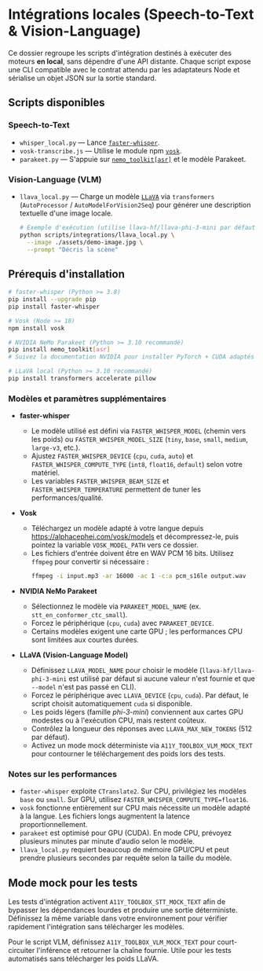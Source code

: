 # Intégrations locales (Speech-to-Text & Vision-Language)

Ce dossier regroupe les scripts d'intégration destinés à exécuter des moteurs
**en local**, sans dépendre d'une API distante. Chaque script expose une CLI
compatible avec le contrat attendu par les adaptateurs Node et sérialise un
objet JSON sur la sortie standard.

## Scripts disponibles

### Speech-to-Text

- `whisper_local.py` — Lance [`faster-whisper`](https://github.com/SYSTRAN/faster-whisper).
- `vosk-transcribe.js` — Utilise le module npm [`vosk`](https://github.com/alphacep/vosk-api).
- `parakeet.py` — S'appuie sur [`nemo_toolkit[asr]`](https://github.com/NVIDIA/NeMo) et le modèle Parakeet.

### Vision-Language (VLM)

- `llava_local.py` — Charge un modèle [`LLaVA`](https://llava-vl.github.io/) via
  `transformers` (`AutoProcessor` / `AutoModelForVision2Seq`) pour générer une
  description textuelle d'une image locale.

  ```bash
  # Exemple d'exécution (utilise llava-hf/llava-phi-3-mini par défaut)
  python scripts/integrations/llava_local.py \
    --image ./assets/demo-image.jpg \
    --prompt "Décris la scène"
  ```

## Prérequis d'installation

```bash
# faster-whisper (Python >= 3.8)
pip install --upgrade pip
pip install faster-whisper

# Vosk (Node >= 18)
npm install vosk

# NVIDIA NeMo Parakeet (Python >= 3.10 recommandé)
pip install nemo_toolkit[asr]
# Suivez la documentation NVIDIA pour installer PyTorch + CUDA adaptés à votre GPU.

# LLaVA local (Python >= 3.10 recommandé)
pip install transformers accelerate pillow
```

### Modèles et paramètres supplémentaires

- **faster-whisper**
  - Le modèle utilisé est défini via `FASTER_WHISPER_MODEL` (chemin vers les
    poids) ou `FASTER_WHISPER_MODEL_SIZE` (`tiny`, `base`, `small`, `medium`,
    `large-v3`, etc.).
  - Ajustez `FASTER_WHISPER_DEVICE` (`cpu`, `cuda`, `auto`) et
    `FASTER_WHISPER_COMPUTE_TYPE` (`int8`, `float16`, `default`) selon votre
    matériel.
  - Les variables `FASTER_WHISPER_BEAM_SIZE` et `FASTER_WHISPER_TEMPERATURE`
    permettent de tuner les performances/qualité.

- **Vosk**
  - Téléchargez un modèle adapté à votre langue depuis
    <https://alphacephei.com/vosk/models> et décompressez-le, puis pointez la
    variable `VOSK_MODEL_PATH` vers ce dossier.
  - Les fichiers d'entrée doivent être en WAV PCM 16 bits. Utilisez `ffmpeg`
    pour convertir si nécessaire :
    ```bash
    ffmpeg -i input.mp3 -ar 16000 -ac 1 -c:a pcm_s16le output.wav
    ```

- **NVIDIA NeMo Parakeet**
  - Sélectionnez le modèle via `PARAKEET_MODEL_NAME`
    (ex. `stt_en_conformer_ctc_small`).
  - Forcez le périphérique (`cpu`, `cuda`) avec `PARAKEET_DEVICE`.
  - Certains modèles exigent une carte GPU ; les performances CPU sont limitées
    aux courtes durées.

- **LLaVA (Vision-Language Model)**
  - Définissez `LLAVA_MODEL_NAME` pour choisir le modèle (`llava-hf/llava-phi-3-mini`
    est utilisé par défaut si aucune valeur n'est fournie et que `--model`
    n'est pas passé en CLI).
  - Forcez le périphérique avec `LLAVA_DEVICE` (`cpu`, `cuda`). Par défaut, le
    script choisit automatiquement `cuda` si disponible.
  - Les poids légers (famille _phi-3-mini_) conviennent aux cartes GPU modestes
    ou à l'exécution CPU, mais restent coûteux.
  - Contrôlez la longueur des réponses avec `LLAVA_MAX_NEW_TOKENS` (512 par défaut).
  - Activez un mode mock déterministe via `A11Y_TOOLBOX_VLM_MOCK_TEXT` pour
    contourner le téléchargement des poids lors des tests.

### Notes sur les performances

- `faster-whisper` exploite `CTranslate2`. Sur CPU, privilégiez les modèles
  `base` ou `small`. Sur GPU, utilisez `FASTER_WHISPER_COMPUTE_TYPE=float16`.
- `vosk` fonctionne entièrement sur CPU mais nécessite un modèle adapté à la
  langue. Les fichiers longs augmentent la latence proportionnellement.
- `parakeet` est optimisé pour GPU (CUDA). En mode CPU, prévoyez plusieurs
  minutes par minute d'audio selon le modèle.
- `llava_local.py` requiert beaucoup de mémoire GPU/CPU et peut prendre
  plusieurs secondes par requête selon la taille du modèle.

## Mode mock pour les tests

Les tests d'intégration activent `A11Y_TOOLBOX_STT_MOCK_TEXT` afin de bypasser
les dépendances lourdes et produire une sortie déterministe. Définissez la même
variable dans votre environnement pour vérifier rapidement l'intégration sans
télécharger les modèles.

Pour le script VLM, définissez `A11Y_TOOLBOX_VLM_MOCK_TEXT` pour court-circuiter
l'inférence et retourner la chaîne fournie. Utile pour les tests automatisés
sans télécharger les poids LLaVA.
